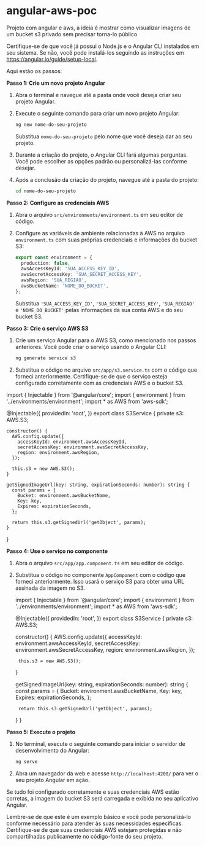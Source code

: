 # angular-aws-poc
Projeto com angular e aws, a ideia é mostrar como visualizar imagens de um bucket s3 privado sem precisar torna-lo público


 Certifique-se de que você já possui o Node.js e o Angular CLI instalados em seu sistema. Se não, você pode instalá-los seguindo as instruções em https://angular.io/guide/setup-local.

Aqui estão os passos:

**Passo 1: Crie um novo projeto Angular**

1. Abra o terminal e navegue até a pasta onde você deseja criar seu projeto Angular.

2. Execute o seguinte comando para criar um novo projeto Angular:

   ```bash
   ng new nome-do-seu-projeto
   ```

   Substitua `nome-do-seu-projeto` pelo nome que você deseja dar ao seu projeto.

3. Durante a criação do projeto, o Angular CLI fará algumas perguntas. Você pode escolher as opções padrão ou personalizá-las conforme desejar.

4. Após a conclusão da criação do projeto, navegue até a pasta do projeto:

   ```bash
   cd nome-do-seu-projeto
   ```

**Passo 2: Configure as credenciais AWS**

1. Abra o arquivo `src/environments/environment.ts` em seu editor de código.

2. Configure as variáveis de ambiente relacionadas à AWS no arquivo `environment.ts` com suas próprias credenciais e informações do bucket S3:

   ```typescript
   export const environment = {
     production: false,
     awsAccessKeyId: 'SUA_ACCESS_KEY_ID',
     awsSecretAccessKey: 'SUA_SECRET_ACCESS_KEY',
     awsRegion: 'SUA_REGIAO',
     awsBucketName: 'NOME_DO_BUCKET',
   };
   ```

   Substitua `'SUA_ACCESS_KEY_ID'`, `'SUA_SECRET_ACCESS_KEY'`, `'SUA_REGIAO'` e `'NOME_DO_BUCKET'` pelas informações da sua conta AWS e do seu bucket S3.

**Passo 3: Crie o serviço AWS S3**

1. Crie um serviço Angular para o AWS S3, como mencionado nos passos anteriores. Você pode criar o serviço usando o Angular CLI:

   ```bash
   ng generate service s3
   ```

2. Substitua o código no arquivo `src/app/s3.service.ts` com o código que forneci anteriormente. Certifique-se de que o serviço esteja configurado corretamente com as credenciais AWS e o bucket S3.

  import { Injectable } from '@angular/core';
  import { environment } from '../environments/environment';
  import * as AWS from 'aws-sdk';
  
  @Injectable({
    providedIn: 'root',
  })
  export class S3Service {
    private s3: AWS.S3;
  
    constructor() {
      AWS.config.update({
        accessKeyId: environment.awsAccessKeyId,
        secretAccessKey: environment.awsSecretAccessKey,
        region: environment.awsRegion,
      });
  
      this.s3 = new AWS.S3();
    }
  
    getSignedImageUrl(key: string, expirationSeconds: number): string {
      const params = {
        Bucket: environment.awsBucketName,
        Key: key,
        Expires: expirationSeconds,
      };
  
      return this.s3.getSignedUrl('getObject', params);
    }
  }


**Passo 4: Use o serviço no componente**

1. Abra o arquivo `src/app/app.component.ts` em seu editor de código.

2. Substitua o código no componente `AppComponent` com o código que forneci anteriormente. Isso usará o serviço S3 para obter uma URL assinada da imagem no S3.

    import { Injectable } from '@angular/core';
    import { environment } from '../environments/environment';
    import * as AWS from 'aws-sdk';
    
    @Injectable({
      providedIn: 'root',
    })
    export class S3Service {
      private s3: AWS.S3;
    
      constructor() {
        AWS.config.update({
          accessKeyId: environment.awsAccessKeyId,
          secretAccessKey: environment.awsSecretAccessKey,
          region: environment.awsRegion,
        });
    
        this.s3 = new AWS.S3();
      }
    
      getSignedImageUrl(key: string, expirationSeconds: number): string {
        const params = {
          Bucket: environment.awsBucketName,
          Key: key,
          Expires: expirationSeconds,
        };
    
        return this.s3.getSignedUrl('getObject', params);
      }
    }


**Passo 5: Execute o projeto**

1. No terminal, execute o seguinte comando para iniciar o servidor de desenvolvimento do Angular:

   ```bash
   ng serve
   ```

2. Abra um navegador da web e acesse `http://localhost:4200/` para ver o seu projeto Angular em ação.

Se tudo foi configurado corretamente e suas credenciais AWS estão corretas, a imagem do bucket S3 será carregada e exibida no seu aplicativo Angular.

Lembre-se de que este é um exemplo básico e você pode personalizá-lo conforme necessário para atender às suas necessidades específicas. Certifique-se de que suas credenciais AWS estejam protegidas e não compartilhadas publicamente no código-fonte do seu projeto.
